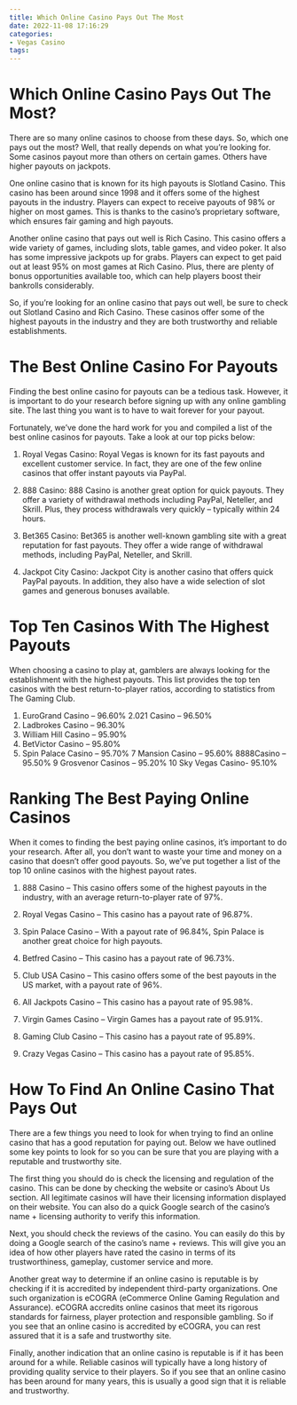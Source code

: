 ```yaml
---
title: Which Online Casino Pays Out The Most
date: 2022-11-08 17:16:29
categories:
- Vegas Casino
tags:
---
```



#  Which Online Casino Pays Out The Most?

There are so many online casinos to choose from these days. So, which one pays out the most? Well, that really depends on what you’re looking for. Some casinos payout more than others on certain games. Others have higher payouts on jackpots.

One online casino that is known for its high payouts is Slotland Casino. This casino has been around since 1998 and it offers some of the highest payouts in the industry. Players can expect to receive payouts of 98% or higher on most games. This is thanks to the casino’s proprietary software, which ensures fair gaming and high payouts.

Another online casino that pays out well is Rich Casino. This casino offers a wide variety of games, including slots, table games, and video poker. It also has some impressive jackpots up for grabs. Players can expect to get paid out at least 95% on most games at Rich Casino. Plus, there are plenty of bonus opportunities available too, which can help players boost their bankrolls considerably.

So, if you’re looking for an online casino that pays out well, be sure to check out Slotland Casino and Rich Casino. These casinos offer some of the highest payouts in the industry and they are both trustworthy and reliable establishments.

#  The Best Online Casino For Payouts

Finding the best online casino for payouts can be a tedious task. However, it is important to do your research before signing up with any online gambling site. The last thing you want is to have to wait forever for your payout.

Fortunately, we’ve done the hard work for you and compiled a list of the best online casinos for payouts. Take a look at our top picks below:

1) Royal Vegas Casino: Royal Vegas is known for its fast payouts and excellent customer service. In fact, they are one of the few online casinos that offer instant payouts via PayPal.

2) 888 Casino: 888 Casino is another great option for quick payouts. They offer a variety of withdrawal methods including PayPal, Neteller, and Skrill. Plus, they process withdrawals very quickly – typically within 24 hours.

3) Bet365 Casino: Bet365 is another well-known gambling site with a great reputation for fast payouts. They offer a wide range of withdrawal methods, including PayPal, Neteller, and Skrill.

4) Jackpot City Casino: Jackpot City is another casino that offers quick PayPal payouts. In addition, they also have a wide selection of slot games and generous bonuses available.

#  Top Ten Casinos With The Highest Payouts

When choosing a casino to play at, gamblers are always looking for the establishment with the highest payouts. This list provides the top ten casinos with the best return-to-player ratios, according to statistics from The Gaming Club.

1. EuroGrand Casino – 96.60%
2.021 Casino – 96.50%
3. Ladbrokes Casino – 96.30%
4. William Hill Casino – 95.90%
5. BetVictor Casino – 95.80%
6. Spin Palace Casino – 95.70%
7 Mansion Casino – 95.60%
8888Casino – 95.50%
9 Grosvenor Casinos – 95.20%
10 Sky Vegas Casino- 95.10%

#  Ranking The Best Paying Online Casinos

When it comes to finding the best paying online casinos, it’s important to do your research. After all, you don’t want to waste your time and money on a casino that doesn’t offer good payouts. So, we’ve put together a list of the top 10 online casinos with the highest payout rates.

1. 888 Casino – This casino offers some of the highest payouts in the industry, with an average return-to-player rate of 97%.

2. Royal Vegas Casino – This casino has a payout rate of 96.87%.

3. Spin Palace Casino – With a payout rate of 96.84%, Spin Palace is another great choice for high payouts.

4. Betfred Casino – This casino has a payout rate of 96.73%.

5. Club USA Casino – This casino offers some of the best payouts in the US market, with a payout rate of 96%.

6. All Jackpots Casino – This casino has a payout rate of 95.98%.

7. Virgin Games Casino – Virgin Games has a payout rate of 95.91%.

8. Gaming Club Casino – This casino has a payout rate of 95.89%.

9. Crazy Vegas Casino – This casino has a payout rate of 95.85%.

#  How To Find An Online Casino That Pays Out

There are a few things you need to look for when trying to find an online casino that has a good reputation for paying out. Below we have outlined some key points to look for so you can be sure that you are playing with a reputable and trustworthy site.

The first thing you should do is check the licensing and regulation of the casino. This can be done by checking the website or casino’s About Us section. All legitimate casinos will have their licensing information displayed on their website. You can also do a quick Google search of the casino’s name + licensing authority to verify this information.

Next, you should check the reviews of the casino. You can easily do this by doing a Google search of the casino’s name + reviews. This will give you an idea of how other players have rated the casino in terms of its trustworthiness, gameplay, customer service and more.

Another great way to determine if an online casino is reputable is by checking if it is accredited by independent third-party organizations. One such organization is eCOGRA (eCommerce Online Gaming Regulation and Assurance). eCOGRA accredits online casinos that meet its rigorous standards for fairness, player protection and responsible gambling. So if you see that an online casino is accredited by eCOGRA, you can rest assured that it is a safe and trustworthy site.

Finally, another indication that an online casino is reputable is if it has been around for a while. Reliable casinos will typically have a long history of providing quality service to their players. So if you see that an online casino has been around for many years, this is usually a good sign that it is reliable and trustworthy.
